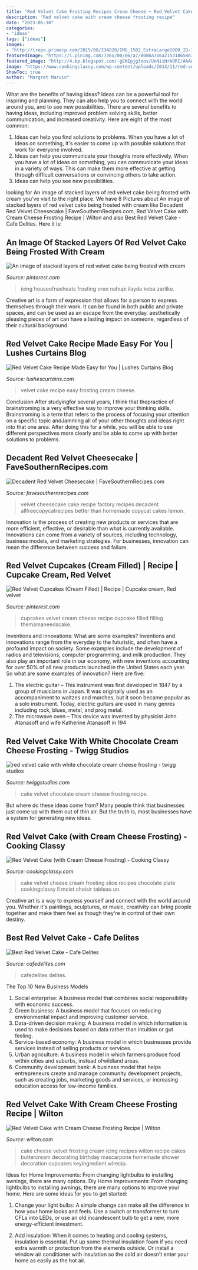 ```yaml
---
title: "Red Velvet Cake Frosting Recipes Cream Cheese ~ Red Velvet Cake With Cream Cheese Frosting Recipe"
description: "Red velvet cake with cream cheese frosting recipe"
date: "2023-06-10"
categories:
- "ideas"
tags: ["ideas"]
images:
- "http://irepo.primecp.com/2015/08/234820/IMG_1502_ExtraLarge1000_ID-1169844.jpg?v=1169844"
featuredImage: "https://i.pinimg.com/736x/00/86/a7/0086a716a215318658632a78a57969a4.jpg"
featured_image: "http://4.bp.blogspot.com/-gEKEpjg3oos/UoNiiHrkORI/AAAAAAAAVhY/60WL7uA1eZo/s1600/SAM_5575.JPG"
image: "https://www.cookingclassy.com/wp-content/uploads/2014/11/red-velvet-cake-2.jpg"
ShowToc: true
author: "Margret Marvin"
---
```



What are the benefits of having ideas?
Ideas can be a powerful tool for inspiring and planning. They can also help you to connect with the world around you, and to see new possibilities. There are several benefits to having ideas, including improved problem solving skills, better communication, and increased creativity. Here are eight of the most common: 
1. Ideas can help you find solutions to problems. When you have a lot of ideas on something, it's easier to come up with possible solutions that work for everyone involved.
2. Ideas can help you communicate your thoughts more effectively. When you have a lot of ideas on something, you can communicate your ideas in a variety of ways. This can make them more effective at getting through difficult conversations or convincing others to take action. 
3. Ideas can help you see new possibilities.

	

		
looking for An image of stacked layers of red velvet cake being frosted with cream you've visit to the right place. We have 8 Pictures about An image of stacked layers of red velvet cake being frosted with cream like Decadent Red Velvet Cheesecake | FaveSouthernRecipes.com, Red Velvet Cake with Cream Cheese Frosting Recipe | Wilton and also Best Red Velvet Cake - Cafe Delites. Here it is:
		
    
## An Image Of Stacked Layers Of Red Velvet Cake Being Frosted With Cream

<img loading=lazy src="https://i.pinimg.com/736x/c0/8e/c2/c08ec27f44b81870c165fc2069b796ec.jpg" onerror="this.onerror=null;this.src='https://tse4.mm.bing.net/th?id=OIP.UGCs3-sy6zsZN3iDAn6_EAHaLG&amp;pid=15.1';" alt="An image of stacked layers of red velvet cake being frosted with cream">

_Source: pinterest.com_

>icing houseofnasheats frosting oreo nahupi ilayda keba zarlike. 

	

Creative art is a form of expression that allows for a person to express themselves through their work. It can be found in both public and private spaces, and can be used as an escape from the everyday. aesthetically pleasing pieces of art can have a lasting impact on someone, regardless of their cultural background.

    
## Red Velvet Cake Recipe Made Easy For You | Lushes Curtains Blog

<img loading=lazy src="https://lushescurtains.com/blog/wp-content/uploads/2017/10/Red-Velvet-Cake-with-Cream-Cheese-Frosting_landscape.jpg" onerror="this.onerror=null;this.src='https://tse3.mm.bing.net/th?id=OIP.8CZtUjZVFskiLUVrOJyVkQHaFn&amp;pid=15.1';" alt="Red Velvet Cake Recipe Made Easy for You | Lushes Curtains Blog">

_Source: lushescurtains.com_

>velvet cake recipe easy frosting cream cheese. 

	

Conclusion
After studyingfor several years, I think that thepractice of brainstroming is a very effective way to improve your thinking skills. Brainstroming is a term that refers to the process of focusing your attention on a specific topic andJamming all of your other thoughts and ideas right into that one area. After doing this for a while, you will be able to see different perspectives more clearly and be able to come up with better solutions to problems.

    
## Decadent Red Velvet Cheesecake | FaveSouthernRecipes.com

<img loading=lazy src="http://irepo.primecp.com/2015/08/234820/IMG_1502_ExtraLarge1000_ID-1169844.jpg?v=1169844" onerror="this.onerror=null;this.src='https://tse3.mm.bing.net/th?id=OIP.yEckP9d3fY8IiJJhxmNXfgHaLH&amp;pid=15.1';" alt="Decadent Red Velvet Cheesecake | FaveSouthernRecipes.com">

_Source: favesouthernrecipes.com_

>velvet cheesecake cake recipe factory recipes decadent allfreecopycatrecipes better than homemade copycat cakes lemon. 

	

Innovation is the process of creating new products or services that are more efficient, effective, or desirable than what is currently available. Innovations can come from a variety of sources, including technology, business models, and marketing strategies. For businesses, innovation can mean the difference between success and failure.

    
## Red Velvet Cupcakes (Cream Filled) | Recipe | Cupcake Cream, Red Velvet

<img loading=lazy src="https://i.pinimg.com/736x/00/86/a7/0086a716a215318658632a78a57969a4.jpg" onerror="this.onerror=null;this.src='https://tse3.mm.bing.net/th?id=OIP.koRJyA9rIjQwzML8hhsP2QHaJ_&amp;pid=15.1';" alt="Red Velvet Cupcakes (Cream Filled) | Recipe | Cupcake cream, Red velvet">

_Source: pinterest.com_

>cupcakes velvet cream cheese recipe cupcake filled filling themamaneedscake. 

	

Inventions and innovations: What are some examples?
Inventions and innovations range from the everyday to the futuristic, and often have a profound impact on society. Some examples include the development of radios and televisions, computer programming, and milk production. They also play an important role in our economy, with new inventions accounting for over 50% of all new products launched in the United States each year. So what are some examples of innovation? Here are five: 
1) The electric guitar – This instrument was first developed in 1847 by a group of musicians in Japan. It was originally used as an accompaniment to waltzes and marches, but it soon became popular as a solo instrument. Today, electric guitars are used in many genres including rock, blues, metal, and prog metal. 
2) The microwave oven – This device was invented by physicist John Atanasoff and wife Katherine Atanasoff in 194
    
## Red Velvet Cake With White Chocolate Cream Cheese Frosting - Twigg Studios

<img loading=lazy src="http://4.bp.blogspot.com/-gEKEpjg3oos/UoNiiHrkORI/AAAAAAAAVhY/60WL7uA1eZo/s1600/SAM_5575.JPG" onerror="this.onerror=null;this.src='https://tse2.mm.bing.net/th?id=OIP.ichf9294o72Y28QCmnLdVAHaLH&amp;pid=15.1';" alt="red velvet cake with white chocolate cream cheese frosting - twigg studios">

_Source: twiggstudios.com_

>cake velvet chocolate cream cheese frosting recipe. 

	

But where do these ideas come from? Many people think that businesses just come up with them out of thin air. But the truth is, most businesses have a system for generating new ideas.

    
## Red Velvet Cake (with Cream Cheese Frosting) - Cooking Classy

<img loading=lazy src="https://www.cookingclassy.com/wp-content/uploads/2014/11/red-velvet-cake-2.jpg" onerror="this.onerror=null;this.src='https://tse2.mm.bing.net/th?id=OIP.VH1kXOrLJS0Apjzr2nev0wHaLH&amp;pid=15.1';" alt="Red Velvet Cake (with Cream Cheese Frosting) - Cooking Classy">

_Source: cookingclassy.com_

>cake velvet cheese cream frosting slice recipes chocolate plate cookingclassy ll moist choisir tableau un. 

	

Creative art is a way to express yourself and connect with the world around you. Whether it's paintings, sculptures, or music, creativity can bring people together and make them feel as though they're in control of their own destiny.

    
## Best Red Velvet Cake - Cafe Delites

<img loading=lazy src="https://cafedelites.com/wp-content/uploads/2018/05/Red-Velvet-Cake-IMAGE-55.jpg" onerror="this.onerror=null;this.src='https://tse1.mm.bing.net/th?id=OIP.l_jnd1L6_g2AipT8MkvG5QHaLH&amp;pid=15.1';" alt="Best Red Velvet Cake - Cafe Delites">

_Source: cafedelites.com_

>cafedelites delites. 

	

The Top 10 New Business Models
1. Social enterprise: A business model that combines social responsibility with economic success.
2. Green business: A business model that focuses on reducing environmental impact and improving customer service.
3. Data-driven decision making: A business model in which information is used to make decisions based on data rather than intuition or gut feeling.
4. Service-based economy: A business model in which businesses provide services instead of selling products or services. 
5. Urban agriculture: A business model in which farmers produce food within cities and suburbs, instead ofwildland areas. 
6. Community development bank: A business model that helps entrepreneurs create and manage community development projects, such as creating jobs, marketing goods and services, or increasing education access for low-income families.

    
## Red Velvet Cake With Cream Cheese Frosting Recipe | Wilton

<img loading=lazy src="http://www.wilton.com/dw/image/v2/AAWA_PRD/on/demandware.static/-/Sites-wilton-project-master/default/dwbf7d1369/images/project/WLRECIP-340/2105-957.jpg?sw=502&amp;sh=502&amp;sm=fit" onerror="this.onerror=null;this.src='https://tse3.mm.bing.net/th?id=OIP.MO7QblTRY8p6IpWIl7kdfQHaHa&amp;pid=15.1';" alt="Red Velvet Cake with Cream Cheese Frosting Recipe | Wilton">

_Source: wilton.com_

>cake cheese velvet frosting cream icing recipes wilton recipe cakes buttercream decorating birthday mascarpone homemade shower decoration cupcakes keyingredient wlrecip. 

	

Ideas for Home Improvements: From changing lightbulbs to installing awnings, there are many options.
Diy Home Improvements: From changing lightbulbs to installing awnings, there are many options to improve your home. Here are some ideas for you to get started: 
1. Change your light bulbs: A simple change can make all the difference in how your home looks and feels. Use a switch or transformer to turn CFLs into LEDs, or use an old incandescent bulb to get a new, more energy-efficient investment. 

2. Add insulation: When it comes to heating and cooling systems, insulation is essential. Put up some thermal insulation foam if you need extra warmth or protection from the elements outside. Or install a window air conditioner with insulation so the cold air doesn’t enter your home as easily as the hot air. 


